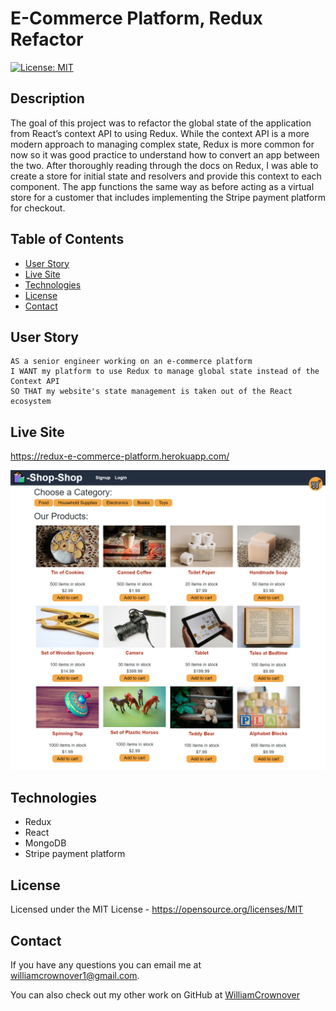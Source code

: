 # E-Commerce Platform, Redux Refactor

[![License: MIT](https://img.shields.io/badge/License-MIT-yellow.svg)](https://opensource.org/licenses/MIT)

## Description

The goal of this project was to refactor the global state of the application from React’s context API to using Redux. While the context API is a more modern approach to managing complex state, Redux is more common for now so it was good practice to understand how to convert an app between the two. After thoroughly reading through the docs on Redux, I was able to create a store for initial state and resolvers and provide this context to each component. The app functions the same way as before acting as a virtual store for a customer that includes implementing the Stripe payment platform for checkout.

## Table of Contents

- [User Story](#user-story)
- [Live Site](#live-site)
- [Technologies](#technologies)
- [License](#license)
- [Contact](#contact)

## User Story
```
AS a senior engineer working on an e-commerce platform
I WANT my platform to use Redux to manage global state instead of the Context API
SO THAT my website's state management is taken out of the React ecosystem
```

## Live Site

https://redux-e-commerce-platform.herokuapp.com/

<img src="./assets/screenshot.jpg" width="1200" alt="Example of generated team profile webpage"/>

## Technologies

- Redux
- React
- MongoDB
- Stripe payment platform

## License
Licensed under the MIT License - https://opensource.org/licenses/MIT

## Contact

If you have any questions you can email me at williamcrownover1@gmail.com.

You can also check out my other work on GitHub at [WilliamCrownover](https://github.com/WilliamCrownover)
